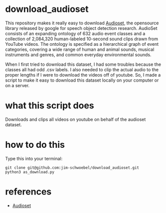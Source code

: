 # download_audioset

This repository makes it really easy to download [Audioset](https://research.google.com/audioset/), the opensource library released by google for speech object detection research. AudioSet consists of an expanding ontology of 632 audio event classes and a collection of 2,084,320 human-labeled 10-second sound clips drawn from YouTube videos. The ontology is specified as a hierarchical graph of event categories, covering a wide range of human and animal sounds, musical instruments and genres, and common everyday environmental sounds.

When I first tried to download this dataset, I had some troubles because the classes all had odd .csv labels. I also needed to clip the actual audio to the proper lengths if I were to download the videos off of youtube. So, I made a script to make it easy to download this dataset locally on your computer or on a server. 

# what this script does

Downloads and clips all videos on youtube on behalf of the audioset dataset. 

# how to do this 

Type this into your terminal:

    git clone git@github.com:jim-schwoebel/download_audioset.git
    python3 as_download.py 
    
# references 
* [Audioset](https://research.google.com/audioset/)
